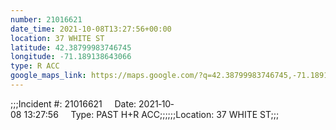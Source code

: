 ```yaml
---
number: 21016621
date_time: 2021-10-08T13:27:56+00:00
location: 37 WHITE ST
latitude: 42.38799983746745
longitude: -71.189138643066
type: R ACC
google_maps_link: https://maps.google.com/?q=42.38799983746745,-71.189138643066
---
```


;;;Incident #: 21016621     Date: 2021‐10‐08 13:27:56     Type: PAST H+R ACC;;;;;;Location: 37 WHITE ST;;;
